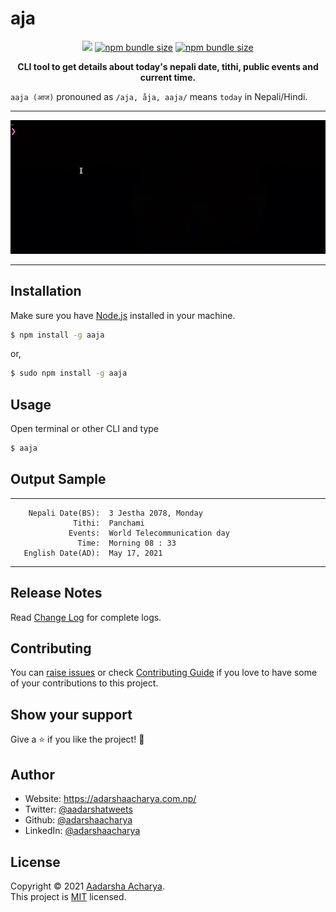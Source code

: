 # aja

<p align="center">
<a href="https://www.npmjs.org/package/aaja"><img src="https://img.shields.io/npm/v/aaja?style=flat-square&logo=npm&label=npm"></a>
<a href="https://www.npmjs.org/package/aaja"><img alt="npm bundle size" src="https://img.shields.io/bundlephobia/min/aaja?color=brightgreen&label=package%20size&style=flat-square"></a>
<a href="https://www.npmjs.org/package/aaja"><img alt="npm bundle size" src="https://img.shields.io/npm/l/aaja?style=flat-square"></a>

</p>

<p align="center">
<b>
  CLI tool to get details about today's nepali date, tithi, public events and current time.
   </b>
</p>


`aaja (आज)` pronouned as `/aja, åja, aaja/` means `today` in Nepali/Hindi. 

---

<p align="center">
<img src="assets/screenshot.gif" alt="screenshot">
</p>

---

## Installation

Make sure you have [Node.js](https://nodejs.org/) installed in your machine.

```bash
$ npm install -g aaja
```

or,

```bash
$ sudo npm install -g aaja
```

## Usage

Open terminal or other CLI and type

```bash
$ aaja
```

## Output Sample

---

        Nepali Date(BS):  3 Jestha 2078, Monday
                  Tithi:  Panchami
                 Events:  World Telecommunication day
                   Time:  Morning 08 : 33
       English Date(AD):  May 17, 2021

---

## Release Notes

Read [Change Log](CHANGELOG.md) for complete logs.

## Contributing

You can [raise issues](https://github.com/adarshaacharya/aaja/issues) or check [Contributing Guide](CONTRIBUTING.md) if you love to have some of your contributions to this project.

## Show your support

Give a ⭐️ if you like the project! :tada:

## Author

- Website: <https://adarshaacharya.com.np/>
- Twitter: [@aadarshatweets](https://twitter.com/aadarshatweets)
- Github: [@adarshaacharya](https://github.com/adarshaacharya)
- LinkedIn: [@adarshaacharya](https://linkedin.com/in/adarshaacharya)

## License

Copyright © 2021 [Aadarsha Acharya](http://adarshaacharya.com.np/).<br />
This project is [MIT](https://github.com/adarshaacharya/aaja/blob/master/LICENSE) licensed.
